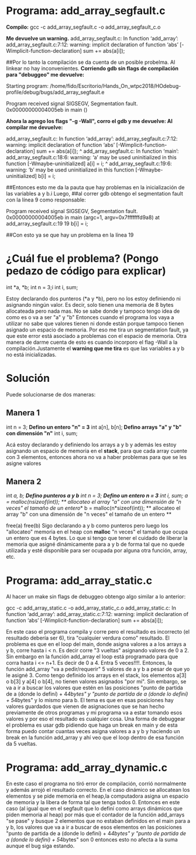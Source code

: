 # Programa: add_array_segfault.c 

**Compilo:**
gcc -c add_array_segfault.c -o add_array_segfault_c.o

**Me devuelve un warning.**
add_array_segfault.c: In function ‘add_array’:
add_array_segfault.c:7:12: warning: implicit declaration of function ‘abs’ [-Wimplicit-function-declaration]
     sum += abs(a[i]);

##Por lo tanto la compilación se da cuenta de un posible probelma. Al linkear no hay inconvenientes.
**Corriendo gdb sin flags de compilación para "debuggeo" me devuelve:**

Starting program: /home/fido/Escritorio/Hands_On_wtpc2018/HOdebug-profile/debug/bugs/add_array_segfault.e 

Program received signal SIGSEGV, Segmentation fault.
0x00000000004005eb in main ()

**Ahora la agrego los flags "-g -Wall", corro el gdb y me devuelve:
Al compilar me devuelve:**

add_array_segfault.c: In function ‘add_array’:
add_array_segfault.c:7:12: warning: implicit declaration of function ‘abs’ [-Wimplicit-function-declaration]
     sum += abs(a[i]);
            ^
add_array_segfault.c: In function ‘main’:
add_array_segfault.c:18:6: warning: ‘a’ may be used uninitialized in this function [-Wmaybe-uninitialized]
     a[i] = i;
      ^
add_array_segfault.c:19:6: warning: ‘b’ may be used uninitialized in this function [-Wmaybe-uninitialized]
     b[i] = i;

##Entonces esto me da la pauta que hay problemas en la inicialización de las variables a y b.i Luego,
##al correr gdb obtengo el segmentation fault con la línea 9 como responsable:


Program received signal SIGSEGV, Segmentation fault.
0x00000000004005eb in main (argc=1, argv=0x7fffffffd9a8) at add_array_segfault.c:19
19	    b[i] = i;

##Con esto ya se que hay un problema en la línea 19

# ¿Cuál fue el problema? (Pongo pedazo de código para explicar)
  int *a, *b;
  int n = 3;i
  int i, sum;

Estoy declarando dos punteros (*a y *b), pero no los estoy definiendo ni asignando ningún valor. Es decir, solo 
tienen una memoria de 8 bytes allocateada pero nada mas. No se sabe donde y tampoco tengo idea de como es o va a 
ser "a" y "b" Entonces cuando el programa los vaya a utilizar no sabe que valores tienen ni donde están porque 
tampoco tienen asignado un espacio de memoria. Por eso me tira un segmentation fault, ya que este error está 
asociado a problemas con el espacio de memoria. Otra manera de darme cuenta de esto es cuando incorporo el flag 
-Wall a la compilación.Justamente el **warning que me tira** es que las variables a y b no está inicializadas.

# Solución

Puede solucionarse de dos maneras:

## Manera 1

  int n = 3;  **Defino un entero "n" = 3**
  int a[n], b[n]; **Defino arrays "a" y "b" con dimensión "n"**
  int i, sum;

Acá estoy declarando y definiendo los arrays a y b y además les estoy asignando un espacio de memoria en el **stack**,
para que cada array cuente con 3 elementos, entonces ahora no va a haber problemas para que se les asigne valores

## Manera 2

  int *a, *b; **Defino punteros a y b**
  int n = 3;  **Defino un entero n = 3**
  int i, sum;
  a = malloc(n*sizeof(int)); ** allocateo el array "a" con una dimensión de "n veces" el tamaño de un entero**
  b = malloc(n*sizeof(int)); ** allocateo el array "b" con una dimensión de "n veces" el tamaño de un entero **

 
  free(a)
  free(b)
Sigo declarando a y b como punteros pero luego los "allocateo" memoria en el heap con **malloc** "n veces" 
el tamaño que ocupa un entero que es 4 bytes. Lo que si tengo que tener el cuidado de liberar la memoria 
que asigné dinámicamente para a y b de forma tal que no quede utilizada y esté disponible para ser ocupada
por alguna otra función, array, etc.

# Programa: add_array_static.c

Al hacer un make sin flags de debuggeo obtengo algo similar a lo anterior:

gcc   -c add_array_static.c -o add_array_static_c.o
add_array_static.c: In function ‘add_array’:
add_array_static.c:7:12: warning: implicit declaration of function ‘abs’ [-Wimplicit-function-declaration]
     sum += abs(a[i]);
 
 En este caso el programa compila y corre pero el resultado es incorrecto (el resultado debería ser  6), tira 
"cualquier verdura como" resultado. El problema es que en el loop del main, donde asigna valores a a los arrays
 a y b, corre hasta i < n. Es decir corre "3 vueltas" asignando valores de 0 a 2. Sin embargo en la función 
add_array el loop está programado para que corra hasta i <= n+1. Es decir de 0 a 4. Entra 5 veces!!!!. Entonces, 
la función add_array "va a pedir/requerir" 5 valores de a y b a pesar de que yo le asigné 3. Como tengo definido 
los arrays en el stack, los elementos a[3] o b[3] y a[4] o b[4], no tienen valores asignados "por mi". Sin embargo,
 se va a ir a buscar los valores que estén en las posiciones "punto de partida de a (donde lo definí) + 4*4bytes" y 
"punto de partida de a (donde lo definí) + 5*4bytes" y lo mismo para b. El tema es que en esas posiciones hay 
valores guardados que vienen de asignaciones que se han hecho previamente de otros programas y mi programa va a 
estar tomando esos valores y por eso el resultado es cualquier cosa. Una forma de debuggear el problema es usar
gdb pidiendo que haga un break en main y de esta forma puedo contar cuantas veces asigna valores a a y b y haciendo
un break en la función add_array y ahí veo que el loop dentro de esa función da 5 vueltas.

# Programa: add_array_dynamic.c

En este caso el programa no tiró error de compilación, corrió normalmente y además arrojó el resultado correcto. 
En el caso dinámico se allocatean los elementos y se pide memoria en el heap,la computadora asigna un espacio de 
memoria y la libera de forma tal que tenga todos 0. Entonces en este caso (al igual que en el segfault que lo definí 
como arrays dinámicos que piden memoria al heap) por más que el contador de la función add_arrays "se pase" y 
busque 2 elementos que no estaban definidos en el main para a y b, los valores que va a ir a buscar de esos 
elementos en las posiciones "punto de partida de a (donde lo definí) + 4*4bytes" y "punto de partida de a 
(donde lo definí) + 5*4bytes" son 0 entonces esto no afecta a la suma aunque el bug siga estando.
